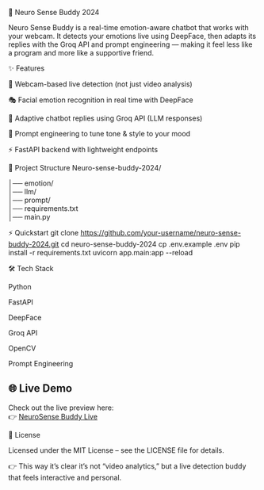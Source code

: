 🤖 Neuro Sense Buddy 2024

Neuro Sense Buddy is a real-time emotion-aware chatbot that works with your webcam. It detects your emotions live using DeepFace, then adapts its replies with the Groq API and prompt engineering — making it feel less like a program and more like a supportive friend.

✨ Features

🎥 Webcam-based live detection (not just video analysis)

🎭 Facial emotion recognition in real time with DeepFace

🧠 Adaptive chatbot replies using Groq API (LLM responses)

🧩 Prompt engineering to tune tone & style to your mood

⚡ FastAPI backend with lightweight endpoints

📂 Project Structure
Neuro-sense-buddy-2024/

│── emotion/  
│── llm/  
│── prompt/  
│── requirements.txt  
│── main.py  
        

⚡ Quickstart
git clone https://github.com/your-username/neuro-sense-buddy-2024.git
cd neuro-sense-buddy-2024
cp .env.example .env
pip install -r requirements.txt
uvicorn app.main:app --reload

🛠️ Tech Stack

Python

FastAPI

DeepFace

Groq API

OpenCV

Prompt Engineering

## 🌐 Live Demo

Check out the live preview here:  
👉 [NeuroSense Buddy Live](https://preview--neuro-sense-buddy-chat.lovable.app/)



📜 License

Licensed under the MIT License – see the LICENSE file for details.

👉 This way it’s clear it’s not “video analytics,” but a live detection buddy that feels interactive and personal.
